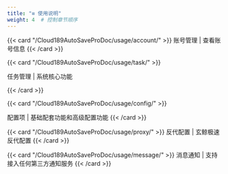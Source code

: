 ```yaml
---
title: "≡ 使用说明"
weight: 4  # 控制章节顺序
---
```


<div class="feature-cards">

{{< card "/Cloud189AutoSaveProDoc/usage/account/" >}}
账号管理 |    查看账号信息
{{< /card >}}


{{< card "/Cloud189AutoSaveProDoc/usage/task/" >}}

任务管理 |  系统核心功能

{{< /card >}}

{{< card "/Cloud189AutoSaveProDoc/usage/config/" >}}

配置项 |  基础配套功能和高级配置功能
{{< /card >}}

{{< card "/Cloud189AutoSaveProDoc/usage/proxy/" >}}
反代配置 |  玄鲸极速反代配置
{{< /card >}}


{{< card "/Cloud189AutoSaveProDoc/usage/message/" >}}
消息通知 |  支持接入任何第三方通知服务
{{< /card >}}

</div>
